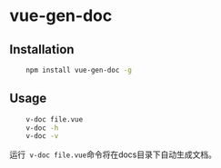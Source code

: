 # vue-gen-doc

## Installation

```bash
    npm install vue-gen-doc -g

```

## Usage
```bash
    v-doc file.vue
    v-doc -h
    v-doc -v
```

运行` v-doc file.vue`命令将在docs目录下自动生成文档。
